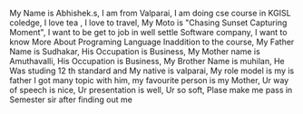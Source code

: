  My Name is Abhishek.s, 
 I am from Valparai,
 I am doing cse course in KGISL coledge,
 I love tea , I love to travel,
 My Moto is "Chasing Sunset Capturing Moment",
 I want to be get to job in well settle Software company,
 I want to know More About Programing Language Inaddition to the course,
 My Father Name is Sudhakar,
 His Occupation is Business,
 My Mother name is Amuthavalli,
 His Occupation is Business,
 My Brother Name is muhilan,
 He Was studing  12 th standard
 and My native is valparai, 
 My role model is my is father
 I got many topic with him, 
 my favourite person is my Mother,
 Ur way of speech is nice,
 Ur presentation is well,
 Ur so  soft,
 Plase make me pass in Semester sir after finding out me
 
 
